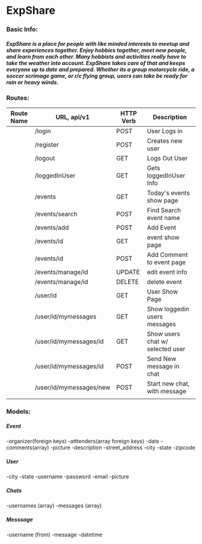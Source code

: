 # ExpShare

### Basic  Info:

##### ExpShare is a place for people with like minded interests to meetup and share experiences together. Enjoy hobbies together, meet new people, and learn from each other. Many hobbists and activities really have to take the weather into account. ExpShare takes care of that and keeps everyone up to date and prepared. Whether its a group motorcycle ride, a soccer scrimage game, or r/c flying group, users can take be ready for rain or heavy winds.


### Routes:

| Route Name 	| URL, api/v1                	| HTTP Verb 	| Description                      	|
|------------	|----------------------------	|-----------	|----------------------------------	|
|            	| /login                     	| POST      	| User Logs in                     	|
|            	| /register                  	| POST      	| Creates new user                 	|
|            	| /logout                    	| GET       	| Logs Out User                    	|
|            	| /loggedInUser              	| GET       	| Gets loggedInUser Info           	|
|            	| /events                    	| GET       	| Today's events show page         	|
|            	| /events/search             	| POST      	| Find Search event name           	|
|            	| /events/add                	| POST      	| Add Event                        	|
|            	| /events/id               	| GET       	| event show page                  	|
|            	| /events/id               	| POST      	| Add Comment to event page        	|
|            	| /events/manage/id        	| UPDATE    	| edit event info                  	|
|            	| /events/manage/id        	| DELETE    	| delete event                     	|
|            	| /user/id                 	| GET       	| User Show Page                   	|
|            	| /user/id/mymessages      	| GET       	| Show loggedin users messages     	|
|            	| /user/id/mymessages/id 	|  GET      	| Show users chat w/ selected user 	|
|            	| /user/id/mymessages/id	| POST      	| Send New message in chat         	|
|            	| /user/id/mymessages/new  	| POST      	| Start new chat, with message                   	|
|            	|                            	|           	|                                  	|


### Models:

##### Event
-organizer(foreign keys)
-atttenders(array foreign keys)
-date
-comments(array)
-picture
-description
-street_address
-city
-state
-zipcode

##### User
-city
-state
-username
-password
-email
-picture

##### Chats
-usernames (array)
-messages (array)

##### Messsage
-username (from)
-message
-datetime

